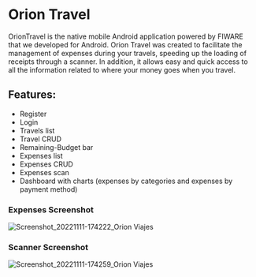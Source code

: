 
# Orion Travel

OrionTravel is the native mobile Android application powered by FIWARE that we developed for Android. Orion Travel was created to facilitate the management of expenses during your travels, speeding up the loading of receipts through a scanner. In addition, it allows easy and quick access to all the information related to where your money goes when you travel.

## Features: 
- Register
- Login
- Travels list
- Travel CRUD
- Remaining-Budget bar
- Expenses list
- Expenses CRUD
- Expenses scan
- Dashboard with charts (expenses by categories and expenses by payment method)

### Expenses Screenshot
![Screenshot_20221111-174222_Orion Viajes](https://user-images.githubusercontent.com/78570495/210258811-817cef62-22c6-4189-8b4a-f2993372b081.jpg)

### Scanner Screenshot
![Screenshot_20221111-174259_Orion Viajes](https://user-images.githubusercontent.com/78570495/210259172-b2974039-e396-4301-83f1-2936d38b2c36.jpg)
